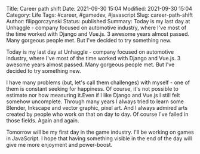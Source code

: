 Title: Career path shift
Date: 2021-09-30 15:04
Modified: 2021-09-30 15:04
Category: Life
Tags: #career, #gamedev, #javascript
Slug: career-path-shift
Author: filipgorczynski
Status: published
Summary: Today is my last day at Unhaggle - company focused on automotive industry, where I've most of the time worked with Django and Vue.js. 3 awesome years almost passed. Many gorgeous people met. But I've decided to try something new.

Today is my last day at Unhaggle - company focused on automotive industry, where I've most of the time worked with Django and Vue.js. 3 awesome years almost passed. Many gorgeous people met. But I've decided to try something new.

I have many problems (but, let's call them challenges) with myself - one of them is constant seeking for happiness. Of course, it's not possible to estimate nor how measuring it.Even if I like Django and Vue.js I still felt somehow uncomplete. Through many years I always tried to learn some Blender, Inkscape and vector graphic, pixel art. And I always admired arts created by people who work on that on day to day. Of course I've failed in those fields. Again and again.

Tomorrow will be my first day in the game industry. I'll be working on games in JavaScript. I hope that having something visible in the end of the day will give me more enjoyment and power-boost.
